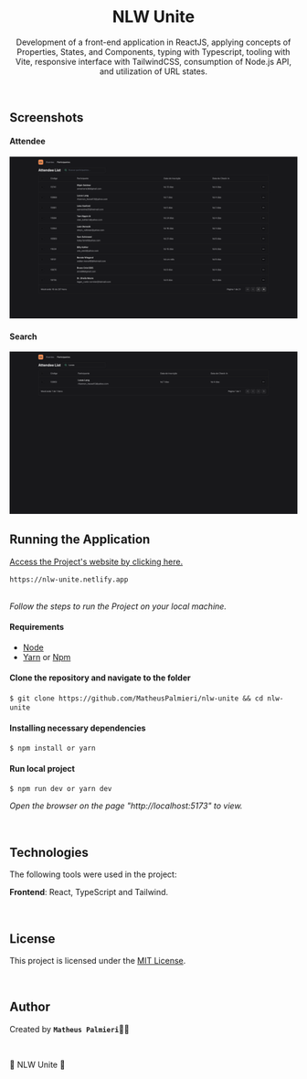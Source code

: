 <h1 align="center">NLW Unite</h1>

<p align="center">Development of a front-end application in ReactJS, applying concepts of Properties, States, and Components, typing with Typescript, tooling with Vite, responsive interface with TailwindCSS, consumption of Node.js API, and utilization of URL states.</p>

<br />

## Screenshots

#### Attendee

<img src="src/assets/attendee.png" width="720px">

#### Search

<img src="src/assets/search.png" width="720px">

<br />

## Running the Application

<a href="https://nlw-unite.netlify.app" target="_blank">Access the Project's website by clicking here.</a>

```
https://nlw-unite.netlify.app
```

<br />
<i>Follow the steps to run the Project on your local machine.</i>
<br />

#### Requirements

- [Node](https://nodejs.org/en/)
- [Yarn](https://classic.yarnpkg.com/lang/en/) or [Npm](https://www.npmjs.com/)

#### Clone the repository and navigate to the folder

```
$ git clone https://github.com/MatheusPalmieri/nlw-unite && cd nlw-unite
```

#### Installing necessary dependencies

```
$ npm install or yarn
```

#### Run local project

```
$ npm run dev or yarn dev
```

<i>Open the browser on the page "http://localhost:5173" to view.</i>

<br />

## Technologies

<p>The following tools were used in the project:</p>

**Frontend**: React, TypeScript and Tailwind.

<br />

## License

This project is licensed under the [MIT License](LICENSE).

<br />

## Author

Created by <b>`Matheus Palmieri`</b>👨‍💻

<br />

<p align=\"center\">📜 NLW Unite 🚀</p>
